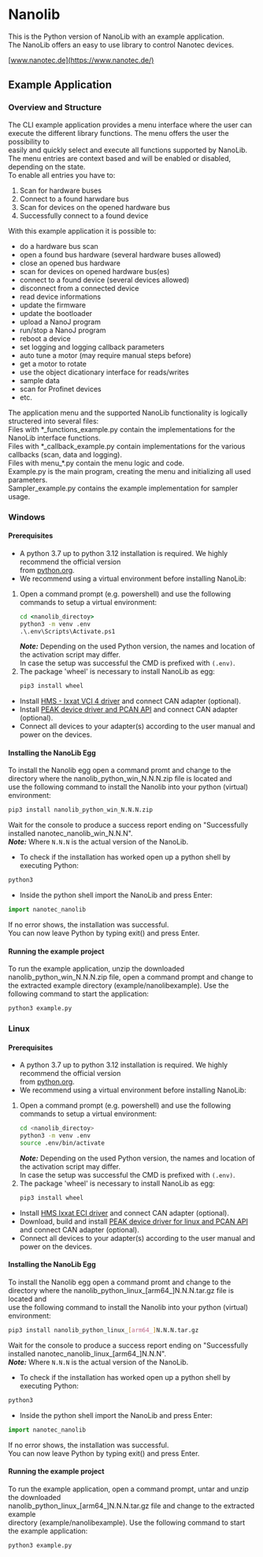 # Nanolib

This is the Python version of NanoLib with an example application. <br>
The NanoLib offers an easy to use library to control Nanotec devices.

[www.nanotec.de](https://www.nanotec.de/)

## Example Application
### Overview and Structure
The CLI example application provides a menu interface where the user can execute
the different library functions. The menu offers the user the possibility to <br>
easily and quickly select and execute all functions supported by NanoLib. <br>
The menu entries are context based and will be enabled or disabled, depending on
the state.<br>
To enable all entries you have to:
1. Scan for hardware buses
2. Connect to a found harwdare bus
3. Scan for devices on the opened hardware bus
4. Successfully connect to a found device<br>
 
With this example application it is possible to:<br> 
- do a hardware bus scan
- open a found bus hardware (several hardware buses allowed)
- close an opened bus hardware
- scan for devices on opened hardware bus(es)
- connect to a found device (several devices allowed)
- disconnect from a connected device 
- read device informations
- update the firmware
- update the bootloader
- upload a NanoJ program
- run/stop a NanoJ program
- reboot a device
- set logging and logging callback parameters
- auto tune a motor (may require manual steps before)
- get a motor to rotate
- use the object dicationary interface for reads/writes
- sample data
- scan for Profinet devices
- etc.

The application menu and the supported NanoLib functionality is logically structered into several files:<br>
Files with \*_functions_example.py contain the implementations for the NanoLib interface functions.<br>
Files with \*_callback_example.py contain implementations for the various callbacks (scan, data and logging).<br>
Files with menu\_\*.py contain the menu logic and code.<br>
Example.py is the main program, creating the menu and initializing all used parameters.<br>
Sampler_example.py contains the example implementation for sampler usage.<br>

### Windows
#### Prerequisites
- A python 3.7 up to python 3.12 installation is required. We highly recommend the official version <br>
  from [python.org](https://www.python.org/downloads/windows/).<br>
- We recommend using a virtual environment before installing NanoLib:
1. Open a command prompt (e.g. powershell) and use the following commands to setup a virtual environment:
   ```cmd
   cd <nanolib_directoy>
   python3 -m venv .env
   .\.env\Scripts\Activate.ps1
   ```
   **_Note:_** Depending on the used Python version, the names and location of the activation script may differ.<br>
   In case the setup was successful the CMD is prefixed with `(.env)`.<br>
2. The package 'wheel' is necessary to install NanoLib as egg:
   ```cmd
   pip3 install wheel
   ```
- Install [HMS - Ixxat VCI 4 driver](https://hmsnetworks.blob.core.windows.net/nlw/docs/default-source/products/ixxat/monitored/pc-interface-cards/vci-v4-0-1240-windows-11-10.zip?sfvrsn=2d1dfdd7_69) and connect CAN adapter (optional).
- Install [PEAK device driver and PCAN API](https://www.peak-system.com/quick/DrvSetup) and connect CAN adapter (optional).
- Connect all devices to your adapter(s) according to the user manual and power on the devices.

#### Installing the NanoLib Egg 
To install the Nanolib egg open a command promt and change to the<br>
directory where the nanolib_python_win_N.N.N.zip file is located and<br> 
use the following command to install the Nanolib into your python (virtual) environment:
```cmd
pip3 install nanolib_python_win_N.N.N.zip
 ```
Wait for the console to produce a success report ending on "Successfully installed nanotec_nanolib_win_N.N.N".<br>
**_Note:_** Where `N.N.N` is the actual version of the NanoLib. <br>
- To check if the installation has worked open up a python shell by executing Python:
```cmd
python3
```
- Inside the python shell import the NanoLib and press Enter:
```python
import nanotec_nanolib
```
If no error shows, the installation was successful.<br>
You can now leave Python by typing exit() and press Enter.<br>

#### Running the example project
To run the example application, unzip the downloaded nanolib_python_win_N.N.N.zip file, 
open a command prompt and change to the extracted example directory (example/nanolibexample).
Use the following command to start the application:
```cmd
python3 example.py
```

### Linux
#### Prerequisites
- A python 3.7 up to python 3.12 installation is required. We highly recommend the official version <br>
  from [python.org](https://www.python.org/downloads/).<br>
- We recommend using a virtual environment before installing NanoLib:
1. Open a command prompt (e.g. powershell) and use the following commands to setup a virtual environment:
   ```bash
   cd <nanolib_directoy>
   python3 -m venv .env
   source .env/bin/activate
   ```
   **_Note:_** Depending on the used Python version, the names and location of the activation script may differ.<br>
   In case the setup was successful the CMD is prefixed with `(.env)`.<br>
2. The package 'wheel' is necessary to install NanoLib as egg:
   ```bash
   pip3 install wheel
   ```
- Install [HMS Ixxat ECI driver](https://hmsnetworks.blob.core.windows.net/nlw/docs/default-source/products/ixxat/monitored/pc-interface-cards/eci-linux.zip?sfvrsn=19eb48d7_53) and connect CAN adapter (optional).
- Download, build and install [PEAK device driver for linux and PCAN API](https://www.peak-system.com/quick/PCAN-Linux-Driver) and connect CAN adapter (optional).
- Connect all devices to your adapter(s) according to the user manual and power on the devices.

#### Installing the NanoLib Egg 
To install the Nanolib egg open a command promt and change to the<br>
directory where the nanolib_python_linux_[arm64_]N.N.N.tar.gz file is located and<br> 
use the following command to install the Nanolib into your python (virtual) environment:
```bash
pip3 install nanolib_python_linux_[arm64_]N.N.N.tar.gz
 ```
Wait for the console to produce a success report ending on "Successfully installed nanotec_nanolib_linux_[arm64_]N.N.N".<br>
**_Note:_** Where `N.N.N` is the actual version of the NanoLib. <br>
- To check if the installation has worked open up a python shell by executing Python:
```bash
python3
```
- Inside the python shell import the NanoLib and press Enter:
```python
import nanotec_nanolib
```
If no error shows, the installation was successful.<br>
You can now leave Python by typing exit() and press Enter.<br>

#### Running the example project
To run the example application, open a command prompt, untar and unzip the downloaded <br>
nanolib_python_linux_[arm64_]N.N.N.tar.gz file and change to the extracted example <br>
directory (example/nanolibexample). Use the following command to start the example application:
```bash
python3 example.py
```